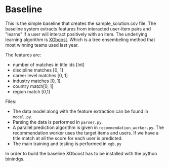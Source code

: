 Baseline
========

This is the simple baseline that creates the sample_solution.csv file.
The baseline system extracts features from interacted user-item pairs
and "learns" if a user will interact positively with an item.
The underlying learning algorithm is [XGboost](https://xgboost.readthedocs.io/en/latest/).
Which is a tree ensembeling method that most winning teams used last year.

The features are:
  + number of matches in title ids [Int]
  + discipline matches [0, 1]
  + career level matches [0, 1]
  + industry matches [0, 1]
  + country match[0, 1]
  + region match [0,1]

Files:
  + The data model along with the feature extraction can be found in `model.py`.
  + Parsing the data is performed in `parser.py`.
  + A parallel prediction algorithm is given in `recommendation_worker.py`.
    The recommendation worker uses the target items and users. If we have
    a title match at all the score for each user is predicted.
  + The main training and testing is performed in `xgb.py`
  
In order to build the baseline XGboost has to be installed with the python binindgs.

